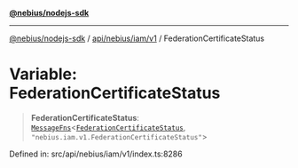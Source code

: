 [**@nebius/nodejs-sdk**](../../../../../README.md)

***

[@nebius/nodejs-sdk](../../../../../README.md) / [api/nebius/iam/v1](../README.md) / FederationCertificateStatus

# Variable: FederationCertificateStatus

> **FederationCertificateStatus**: [`MessageFns`](../../../../../runtime/protos/core/interfaces/MessageFns.md)\<[`FederationCertificateStatus`](../interfaces/FederationCertificateStatus.md), `"nebius.iam.v1.FederationCertificateStatus"`\>

Defined in: src/api/nebius/iam/v1/index.ts:8286
